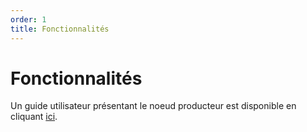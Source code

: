 ```yaml
---
order: 1
title: Fonctionnalités
---
```


# Fonctionnalités
Un guide utilisateur présentant le noeud producteur est disponible en cliquant [ici](https://blog.rudi.bzh/yeswiki/?LeNoeudProducteurV23NouvellesFonctionnal).
